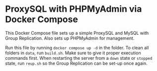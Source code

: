 # ProxySQL with PHPMyAdmin via Docker Compose

This Docker Compose file sets up a simple ProxySQL and MySQL with Group Replication. Also sets up PHPMyAdmin for management.

Run this file by running `docker compose up -d` in the folder. To clean all folders in `data`, run `build.sh`. Make sure to give it proper execution commands first. When restarting the server from a `down` state or `stopped` state, run `reup.sh` so the Group Replication can be set-up once again.
